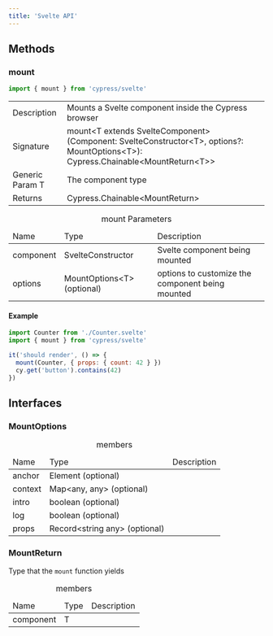 ```yaml
---
title: 'Svelte API'
---
```


## Methods

### mount

```js
import { mount } from 'cypress/svelte'
```

<table class="api-table table-list">
  <tr>
    <td>Description</td>
    <td>
      Mounts a Svelte component inside the Cypress browser
    </td>  
  </tr>
  <tr>
    <td>Signature</td>
    <td>mount&lt;T extends SvelteComponent&gt;(Component: SvelteConstructor&lt;T&gt;, options?: MountOptions&lt;T&gt;): Cypress.Chainable&lt;MountReturn&lt;T&gt;&gt;</td>
  </tr>
  <tr>
    <td>Generic Param T</td>
    <td>
      The component type
    </td>  
  </tr>
  <tr>
    <td>Returns</td>
    <td>Cypress.Chainable&lt;MountReturn&gt;</td>
  </tr>
</table>

<table class="api-table">
  <caption>mount Parameters</caption>
    <thead>
    <td>Name</td>
    <td>Type</td>
    <td>Description</td>
  </thead>
  <tr>
    <td>component</td>
    <td>SvelteConstructor<T></td>
    <td>Svelte component being mounted</td>
  </tr>
  <tr>
    <td>options</td>
    <td>MountOptions&lt;T&gt; (optional)</td>
    <td>options to customize the component being mounted</td>
  </tr>
</table>

#### Example

```js
import Counter from './Counter.svelte'
import { mount } from 'cypress/svelte'

it('should render', () => {
  mount(Counter, { props: { count: 42 } })
  cy.get('button').contains(42)
})
```

## Interfaces

### MountOptions

<table class="api-table">
  <caption>members</caption>
    <thead>
    <td>Name</td>
    <td>Type</td>
    <td>Description</td>
  </thead>
  <tr>
    <td>anchor</td>
    <td>Element (optional)</td>
    <td></td>
  </tr>
  <tr>
    <td>context</td>
    <td>Map&lt;any, any&gt; (optional)</td>
    <td></td>
  </tr>
  <tr>
    <td>intro</td>
    <td>boolean (optional)</td>
    <td></td>
  </tr>
  <tr>
    <td>log</td>
    <td>boolean (optional)</td>
    <td></td>
  </tr>
  <tr>
    <td>props</td>
    <td>Record&lt;string any&gt; (optional)</td>
    <td></td>
  </tr>
</table>

### MountReturn

Type that the `mount` function yields

<table class="api-table">
  <caption>members</caption>
    <thead>
    <td>Name</td>
    <td>Type</td>
    <td>Description</td>
  </thead>
  <tr>
    <td>component</td>
    <td>T</td>
    <td></td>
  </tr>
</table>
